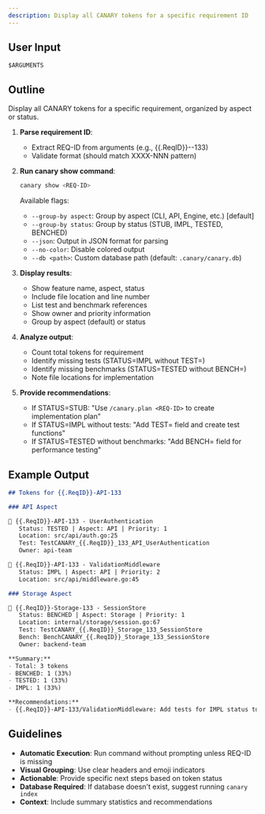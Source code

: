 ```yaml
---
description: Display all CANARY tokens for a specific requirement ID
---
```


<!-- CANARY: REQ=CBIN-CLI-001; FEATURE="ShowCmd"; ASPECT=Docs; STATUS=IMPL; OWNER=canary; UPDATED=2025-10-16 -->

## User Input

```text
$ARGUMENTS
```

## Outline

Display all CANARY tokens for a specific requirement, organized by aspect or status.

1. **Parse requirement ID**:
   - Extract REQ-ID from arguments (e.g., {{.ReqID}}-<ASPECT>-133)
   - Validate format (should match XXXX-NNN pattern)

2. **Run canary show command**:
   ```bash
   canary show <REQ-ID>
   ```

   Available flags:
   - `--group-by aspect`: Group by aspect (CLI, API, Engine, etc.) [default]
   - `--group-by status`: Group by status (STUB, IMPL, TESTED, BENCHED)
   - `--json`: Output in JSON format for parsing
   - `--no-color`: Disable colored output
   - `--db <path>`: Custom database path (default: `.canary/canary.db`)

3. **Display results**:
   - Show feature name, aspect, status
   - Include file location and line number
   - List test and benchmark references
   - Show owner and priority information
   - Group by aspect (default) or status

4. **Analyze output**:
   - Count total tokens for requirement
   - Identify missing tests (STATUS=IMPL without TEST=)
   - Identify missing benchmarks (STATUS=TESTED without BENCH=)
   - Note file locations for implementation

5. **Provide recommendations**:
   - If STATUS=STUB: "Use `/canary.plan <REQ-ID>` to create implementation plan"
   - If STATUS=IMPL without tests: "Add TEST= field and create test functions"
   - If STATUS=TESTED without benchmarks: "Add BENCH= field for performance testing"

## Example Output

```markdown
## Tokens for {{.ReqID}}-API-133

### API Aspect

📌 {{.ReqID}}-API-133 - UserAuthentication
   Status: TESTED | Aspect: API | Priority: 1
   Location: src/api/auth.go:25
   Test: TestCANARY_{{.ReqID}}_133_API_UserAuthentication
   Owner: api-team

📌 {{.ReqID}}-API-133 - ValidationMiddleware
   Status: IMPL | Aspect: API | Priority: 2
   Location: src/api/middleware.go:45

### Storage Aspect

📌 {{.ReqID}}-Storage-133 - SessionStore
   Status: BENCHED | Aspect: Storage | Priority: 1
   Location: internal/storage/session.go:67
   Test: TestCANARY_{{.ReqID}}_Storage_133_SessionStore
   Bench: BenchCANARY_{{.ReqID}}_Storage_133_SessionStore
   Owner: backend-team

**Summary:**
- Total: 3 tokens
- BENCHED: 1 (33%)
- TESTED: 1 (33%)
- IMPL: 1 (33%)

**Recommendations:**
- {{.ReqID}}-API-133/ValidationMiddleware: Add tests for IMPL status token
```

## Guidelines

- **Automatic Execution**: Run command without prompting unless REQ-ID is missing
- **Visual Grouping**: Use clear headers and emoji indicators
- **Actionable**: Provide specific next steps based on token status
- **Database Required**: If database doesn't exist, suggest running `canary index`
- **Context**: Include summary statistics and recommendations
